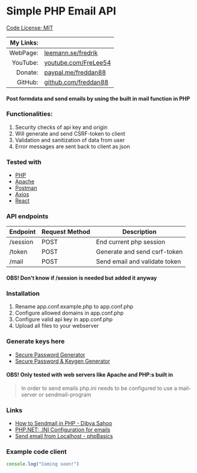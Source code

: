 # Simple PHP Email API

[Code License: MIT](https://choosealicense.com/licenses/mit/)

| My Links: |                                                               |
| --------: | ------------------------------------------------------------- |
|  WebPage: | [leemann.se/fredrik](http://www.leemann.se/fredrik)           |
|  YouTube: | [youtube.com/FreLee54](https://www.youtube.com/user/FreLee54) |
|   Donate: | [paypal.me/freddan88](https://www.paypal.me/freddan88)        |
|   GitHub: | [github.com/freddan88](https://github.com/freddan88)          |

#### Post formdata and send emails by using the built in mail function in PHP

### Functionalities:

1. Security checks of api key and origin
2. Will generate and send CSRF-token to client
3. Validation and sanitization of data from user
4. Error messages are sent back to client as json

### Tested with

-   [PHP](https://www.php.net)
-   [Apache](https://www.apache.org)
-   [Postman](https://www.postman.com)
-   [Axios](https://www.npmjs.com/package/axios)
-   [React](https://reactjs.org)

### API endpoints

| Endpoint | Request Method | Description                   |
| -------- | -------------- | ----------------------------- |
| /session | POST           | End current php session       |
| /token   | POST           | Generate and send csrf-token  |
| /mail    | POST           | Send email and validate token |

#### OBS! Don't know if /session is needed but added it anyway

### Installation

1. Rename app.conf.example.php to app.conf.php
2. Configure allowed domains in app.conf.php
3. Configure valid api key in app.conf.php
4. Upload all files to your webserver

### Generate keys here

-   [Secure Password Generator](https://passwordsgenerator.net)
-   [Secure Password & Keygen Generator](https://randomkeygen.com)

#### OBS! Only tested with web servers like Apache and PHP:s built in

> In order to send emails php.ini needs to be configured to use a mail-server or sendmail-program

### Links

-   [How to Sendmail in PHP - Dibya Sahoo](https://pepipost.com/tutorials/sendmail-in-php-complete-guide)
-   [PHP.NET: .INI Configuration for emails](https://www.php.net/manual/en/mail.configuration.php)
-   [Send email from Localhost - phpBasics](https://www.youtube.com/watch?v=4_NP_WYFmIM&list=LLr-xGBx3NL3VGbdjDL4BuNw&index=2&t=0s)

### Example code client

```Javascript
console.log("Coming soon!")
```
